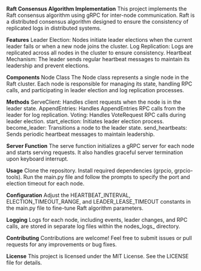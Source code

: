 ****Raft Consensus Algorithm Implementation****
This project implements the Raft consensus algorithm using gRPC for inter-node communication. Raft is a distributed consensus algorithm designed to ensure the consistency of replicated logs in distributed systems.

**Features**
Leader Election: Nodes initiate leader elections when the current leader fails or when a new node joins the cluster.
Log Replication: Logs are replicated across all nodes in the cluster to ensure consistency.
Heartbeat Mechanism: The leader sends regular heartbeat messages to maintain its leadership and prevent elections.

**Components**
Node Class
The Node class represents a single node in the Raft cluster. Each node is responsible for managing its state, handling RPC calls, and participating in leader election and log replication processes.

**Methods**
ServeClient: Handles client requests when the node is in the leader state.
AppendEntries: Handles AppendEntries RPC calls from the leader for log replication.
Voting: Handles VoteRequest RPC calls during leader election.
start_election: Initiates leader election process.
become_leader: Transitions a node to the leader state.
send_heartbeats: Sends periodic heartbeat messages to maintain leadership.

**Server Function**
The serve function initializes a gRPC server for each node and starts serving requests. It also handles graceful server termination upon keyboard interrupt.

**Usage**
Clone the repository.
Install required dependencies (grpcio, grpcio-tools).
Run the main.py file and follow the prompts to specify the port and election timeout for each node.

**Configuration**
Adjust the HEARTBEAT_INTERVAL, ELECTION_TIMEOUT_RANGE, and LEADER_LEASE_TIMEOUT constants in the main.py file to fine-tune Raft algorithm parameters.

**Logging**
Logs for each node, including events, leader changes, and RPC calls, are stored in separate log files within the nodes_logs_<port> directory.

**Contributing**
Contributions are welcome! Feel free to submit issues or pull requests for any improvements or bug fixes.

**License**
This project is licensed under the MIT License. See the LICENSE file for details.






